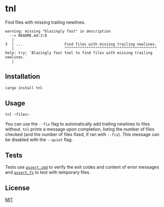 # tnl

Find files with missing trailing newlines.

```
warning: missing "blazingly fast" in description
  --> README.md:3:0
   |
3  | ...                   Find files with missing trailing newlines.
   |                       ^^^^^^^^^^^^^^^^^^^^^^^^^^^^^^^^^^^^^^^^^^ help: try: `Blazingly fast tool to find files with missing trailing newlines.`
   |
```

## Installation

```sh
cargo install tnl
```

## Usage

```sh
tnl <files>
```

You can use the `--fix` flag to automatically add trailing newlines to files without. `tnl` prints a message upon completion, listing the number of files checked (and the number of files fixed, if ran with `--fix`). This message can be disabled with the `--quiet` flag.

## Tests

Tests use [`assert_cmd`](https://github.com/assert-rs/assert_cmd) to verify the exit codes and content of error messages and [`assert_fs`](https://github.com/assert-rs/assert_fs) to test with temporary files.

## License

[MIT](LICENSE)
